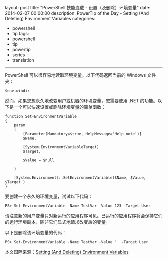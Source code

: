 layout: post
title: "PowerShell 技能连载 - 设置（及删除）环境变量"
date: 2014-02-07 00:00:00
description: PowerTip of the Day - Setting (And Deleting) Environment Variables
categories:
- powershell
- tip
tags:
- powershell
- tip
- powertip
- series
- translation
---
PowerShell 可以很容易地读取环境变量。以下代码返回当前的 Windows 文件夹：

	$env:windir

然而，如果您想永久地改变用户或机器的环境变量，您需要使用 .NET 的功能。以下是一个可以快速设置或删除环境变量的简单函数：

	function Set-EnvironmentVariable
	{
	    param
	    (
	        [Parameter(Mandatory=$true, HelpMessage='Help note')]
	        $Name,
	
	        [System.EnvironmentVariableTarget]
	        $Target,
	
	        $Value = $null
	
	    )
	
	    [System.Environment]::SetEnvironmentVariable($Name, $Value, $Target )
	}


要创建一个永久的环境变量，试试以下代码：

	PS> Set-EnvironmentVariable -Name TestVar -Value 123 -Target User

请注意新的用户变量只对新运行的应用程序可见。已运行的应用程序将会保持它们的运行环境副本，除非它们显式地请求改变后的变量。

以下是删除该环境变量的代码：

	PS> Set-EnvironmentVariable -Name TestVar -Value '' -Target User

<!--more-->
本文国际来源：[Setting (And Deleting) Environment Variables](http://community.idera.com/powershell/powertips/b/tips/posts/setting-and-deleting-environment-variables)
